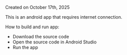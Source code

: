 Created on October 17th, 2025

This is an android app that requires internet connection.

How to build and run app:
- Download the source code
- Open the source code in Android Studio
- Run the app
